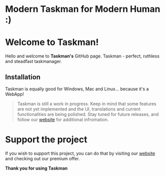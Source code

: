 # Modern Taskman for Modern Human :)

# Welcome to Taskman!
Hello and welcome to **Taskman's** GitHub page. Taskman - perfect, ruthless and steadfast taskmanager.

## Installation

Taskman is equally good for Windows, Mac and Linux... because it's a WebApp!
> Taskman is still a work in progress. Keep in mind that some features are not yet implemented and the UI, translations and current functionalities are being polished. Stay tuned for future releases, and follow our [website](https://oleksandradamenko.github.io/Taskman/) for additional infromation.

# Support the project

If you wish to support this project, you can do that by visiting our [website](https://oleksandradamenko.github.io/Taskman/) and checking out our premium offer.

**Thank you for using Taskman**
